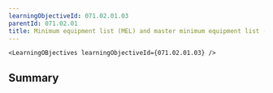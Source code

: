 ```yaml
---
learningObjectiveId: 071.02.01.03
parentId: 071.02.01
title: Minimum equipment list (MEL) and master minimum equipment list (MMEL)
---
```


```tsx eval
<LearningOBjectives learningObjectiveId={071.02.01.03} />
```

## Summary
